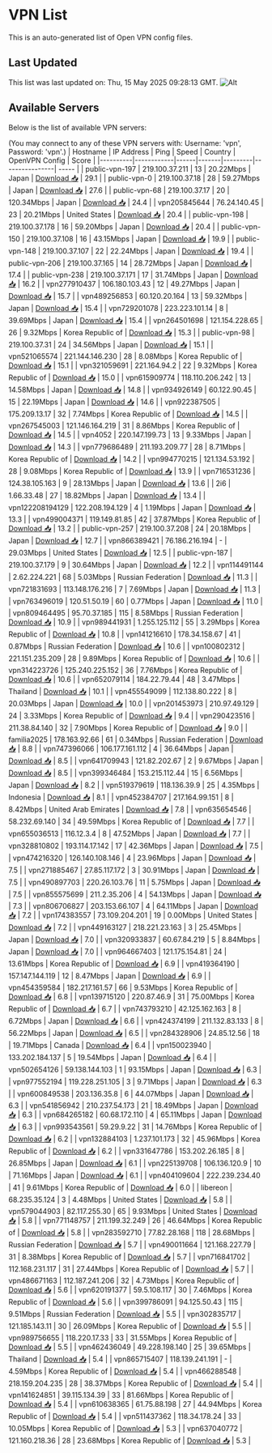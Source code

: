 # VPN List

This is an auto-generated list of Open VPN config files.

## Last Updated

This list was last updated on: Thu, 15 May 2025 09:28:13 GMT.
![Alt](https://repobeats.axiom.co/api/embed/186b98318ef1479477931607c1ad7d823f12451f.svg "Repobeats analytics image")

## Available Servers

Below is the list of available VPN servers:

(You may connect to any of these VPN servers with: Username: 'vpn', Password: 'vpn'.)
| Hostname | IP Address | Ping | Speed | Country | OpenVPN Config | Score |
|----------|------------|------|-------|---------|----------------| ----- |
| public-vpn-197 | 219.100.37.211 | 13 | 20.22Mbps | Japan | [Download 📥](./configs/server_0_JP.ovpn) | 29.1 |
| public-vpn-0 | 219.100.37.18 | 28 | 59.27Mbps | Japan | [Download 📥](./configs/server_1_JP.ovpn) | 27.6 |
| public-vpn-68 | 219.100.37.17 | 20 | 120.34Mbps | Japan | [Download 📥](./configs/server_2_JP.ovpn) | 24.4 |
| vpn205845644 | 76.24.140.45 | 23 | 20.21Mbps | United States | [Download 📥](./configs/server_3_US.ovpn) | 20.4 |
| public-vpn-198 | 219.100.37.178 | 16 | 59.20Mbps | Japan | [Download 📥](./configs/server_4_JP.ovpn) | 20.4 |
| public-vpn-150 | 219.100.37.108 | 16 | 43.15Mbps | Japan | [Download 📥](./configs/server_5_JP.ovpn) | 19.9 |
| public-vpn-148 | 219.100.37.107 | 22 | 22.24Mbps | Japan | [Download 📥](./configs/server_6_JP.ovpn) | 19.4 |
| public-vpn-206 | 219.100.37.165 | 14 | 28.72Mbps | Japan | [Download 📥](./configs/server_7_JP.ovpn) | 17.4 |
| public-vpn-238 | 219.100.37.171 | 17 | 31.74Mbps | Japan | [Download 📥](./configs/server_8_JP.ovpn) | 16.2 |
| vpn277910437 | 106.180.103.43 | 12 | 49.27Mbps | Japan | [Download 📥](./configs/server_9_JP.ovpn) | 15.7 |
| vpn489256853 | 60.120.20.164 | 13 | 59.32Mbps | Japan | [Download 📥](./configs/server_10_JP.ovpn) | 15.4 |
| vpn729201078 | 223.223.101.14 | 8 | 39.69Mbps | Japan | [Download 📥](./configs/server_11_JP.ovpn) | 15.4 |
| vpn264501698 | 121.154.228.65 | 26 | 9.32Mbps | Korea Republic of | [Download 📥](./configs/server_12_KR.ovpn) | 15.3 |
| public-vpn-98 | 219.100.37.31 | 24 | 34.56Mbps | Japan | [Download 📥](./configs/server_13_JP.ovpn) | 15.1 |
| vpn521065574 | 221.144.146.230 | 28 | 8.08Mbps | Korea Republic of | [Download 📥](./configs/server_14_KR.ovpn) | 15.1 |
| vpn321059691 | 221.164.94.2 | 22 | 9.32Mbps | Korea Republic of | [Download 📥](./configs/server_15_KR.ovpn) | 15.0 |
| vpn615909774 | 118.110.206.242 | 13 | 14.58Mbps | Japan | [Download 📥](./configs/server_16_JP.ovpn) | 14.8 |
| vpn934926149 | 60.122.90.45 | 15 | 22.19Mbps | Japan | [Download 📥](./configs/server_17_JP.ovpn) | 14.6 |
| vpn922387505 | 175.209.13.17 | 32 | 7.74Mbps | Korea Republic of | [Download 📥](./configs/server_18_KR.ovpn) | 14.5 |
| vpn267545003 | 121.146.164.219 | 31 | 8.86Mbps | Korea Republic of | [Download 📥](./configs/server_19_KR.ovpn) | 14.5 |
| vpn4052 | 220.147.199.73 | 13 | 9.33Mbps | Japan | [Download 📥](./configs/server_20_JP.ovpn) | 14.3 |
| vpn779686489 | 211.193.209.77 | 28 | 8.71Mbps | Korea Republic of | [Download 📥](./configs/server_21_KR.ovpn) | 14.2 |
| vpn994770215 | 121.134.53.192 | 28 | 9.08Mbps | Korea Republic of | [Download 📥](./configs/server_22_KR.ovpn) | 13.9 |
| vpn716531236 | 124.38.105.163 | 9 | 28.13Mbps | Japan | [Download 📥](./configs/server_23_JP.ovpn) | 13.6 |
| 2i6 | 1.66.33.48 | 27 | 18.82Mbps | Japan | [Download 📥](./configs/server_24_JP.ovpn) | 13.4 |
| vpn122208194129 | 122.208.194.129 | 4 | 1.19Mbps | Japan | [Download 📥](./configs/server_25_JP.ovpn) | 13.3 |
| vpn499004371 | 119.149.81.85 | 42 | 37.87Mbps | Korea Republic of | [Download 📥](./configs/server_26_KR.ovpn) | 13.2 |
| public-vpn-257 | 219.100.37.208 | 24 | 20.18Mbps | Japan | [Download 📥](./configs/server_27_JP.ovpn) | 12.7 |
| vpn866389421 | 76.186.216.194 | - | 29.03Mbps | United States | [Download 📥](./configs/server_28_US.ovpn) | 12.5 |
| public-vpn-187 | 219.100.37.179 | 9 | 30.64Mbps | Japan | [Download 📥](./configs/server_29_JP.ovpn) | 12.2 |
| vpn114491144 | 2.62.224.221 | 68 | 5.03Mbps | Russian Federation | [Download 📥](./configs/server_30_RU.ovpn) | 11.3 |
| vpn721831693 | 113.148.176.216 | 7 | 7.69Mbps | Japan | [Download 📥](./configs/server_31_JP.ovpn) | 11.3 |
| vpn763496019 | 120.51.50.19 | 60 | 0.77Mbps | Japan | [Download 📥](./configs/server_32_JP.ovpn) | 11.0 |
| vpn809464495 | 95.70.37.185 | 115 | 8.58Mbps | Russian Federation | [Download 📥](./configs/server_33_RU.ovpn) | 10.9 |
| vpn989441931 | 1.255.125.112 | 55 | 3.29Mbps | Korea Republic of | [Download 📥](./configs/server_34_KR.ovpn) | 10.8 |
| vpn141216610 | 178.34.158.67 | 41 | 0.87Mbps | Russian Federation | [Download 📥](./configs/server_35_RU.ovpn) | 10.6 |
| vpn100802312 | 221.151.235.209 | 28 | 9.89Mbps | Korea Republic of | [Download 📥](./configs/server_36_KR.ovpn) | 10.6 |
| vpn314223726 | 125.240.225.152 | 36 | 7.76Mbps | Korea Republic of | [Download 📥](./configs/server_37_KR.ovpn) | 10.6 |
| vpn652079114 | 184.22.79.44 | 48 | 3.47Mbps | Thailand | [Download 📥](./configs/server_38_TH.ovpn) | 10.1 |
| vpn455549099 | 112.138.80.222 | 8 | 20.03Mbps | Japan | [Download 📥](./configs/server_39_JP.ovpn) | 10.0 |
| vpn201453973 | 210.97.49.129 | 24 | 3.33Mbps | Korea Republic of | [Download 📥](./configs/server_40_KR.ovpn) | 9.4 |
| vpn290423516 | 211.38.84.140 | 32 | 7.90Mbps | Korea Republic of | [Download 📥](./configs/server_41_KR.ovpn) | 9.0 |
| familia2025 | 178.163.92.66 | 61 | 0.34Mbps | Russian Federation | [Download 📥](./configs/server_42_RU.ovpn) | 8.8 |
| vpn747396066 | 106.177.161.112 | 4 | 36.64Mbps | Japan | [Download 📥](./configs/server_43_JP.ovpn) | 8.5 |
| vpn641709943 | 121.82.202.67 | 2 | 9.67Mbps | Japan | [Download 📥](./configs/server_44_JP.ovpn) | 8.5 |
| vpn399346484 | 153.215.112.44 | 15 | 6.56Mbps | Japan | [Download 📥](./configs/server_45_JP.ovpn) | 8.2 |
| vpn519379619 | 118.136.39.9 | 25 | 4.35Mbps | Indonesia | [Download 📥](./configs/server_46_ID.ovpn) | 8.1 |
| vpn452384707 | 217.164.99.151 | 8 | 8.42Mbps | United Arab Emirates | [Download 📥](./configs/server_47_AE.ovpn) | 7.8 |
| vpn635654546 | 58.232.69.140 | 34 | 49.59Mbps | Korea Republic of | [Download 📥](./configs/server_48_KR.ovpn) | 7.7 |
| vpn655036513 | 116.12.3.4 | 8 | 47.52Mbps | Japan | [Download 📥](./configs/server_49_JP.ovpn) | 7.7 |
| vpn328810802 | 193.114.17.142 | 17 | 42.36Mbps | Japan | [Download 📥](./configs/server_50_JP.ovpn) | 7.5 |
| vpn474216320 | 126.140.108.146 | 4 | 23.96Mbps | Japan | [Download 📥](./configs/server_51_JP.ovpn) | 7.5 |
| vpn271885467 | 27.85.117.172 | 3 | 30.91Mbps | Japan | [Download 📥](./configs/server_52_JP.ovpn) | 7.5 |
| vpn490897703 | 220.26.103.76 | 11 | 5.75Mbps | Japan | [Download 📥](./configs/server_53_JP.ovpn) | 7.5 |
| vpn855575699 | 211.2.35.206 | 4 | 54.13Mbps | Japan | [Download 📥](./configs/server_54_JP.ovpn) | 7.3 |
| vpn806706827 | 203.153.66.107 | 4 | 64.11Mbps | Japan | [Download 📥](./configs/server_55_JP.ovpn) | 7.2 |
| vpn174383557 | 73.109.204.201 | 19 | 0.00Mbps | United States | [Download 📥](./configs/server_56_US.ovpn) | 7.2 |
| vpn449163127 | 218.221.23.163 | 3 | 25.45Mbps | Japan | [Download 📥](./configs/server_57_JP.ovpn) | 7.0 |
| vpn320933837 | 60.67.84.219 | 5 | 8.84Mbps | Japan | [Download 📥](./configs/server_58_JP.ovpn) | 7.0 |
| vpn964667403 | 121.175.154.81 | 24 | 13.61Mbps | Korea Republic of | [Download 📥](./configs/server_59_KR.ovpn) | 6.9 |
| vpn419364190 | 157.147.144.119 | 12 | 8.47Mbps | Japan | [Download 📥](./configs/server_60_JP.ovpn) | 6.9 |
| vpn454359584 | 182.217.161.57 | 66 | 9.53Mbps | Korea Republic of | [Download 📥](./configs/server_61_KR.ovpn) | 6.8 |
| vpn139715120 | 220.87.46.9 | 31 | 75.00Mbps | Korea Republic of | [Download 📥](./configs/server_62_KR.ovpn) | 6.7 |
| vpn743793210 | 42.125.162.163 | 8 | 6.72Mbps | Japan | [Download 📥](./configs/server_63_JP.ovpn) | 6.6 |
| vpn424374199 | 211.132.83.133 | 8 | 56.22Mbps | Japan | [Download 📥](./configs/server_64_JP.ovpn) | 6.5 |
| vpn284328906 | 24.85.12.56 | 18 | 19.71Mbps | Canada | [Download 📥](./configs/server_65_CA.ovpn) | 6.4 |
| vpn150023940 | 133.202.184.137 | 5 | 19.54Mbps | Japan | [Download 📥](./configs/server_66_JP.ovpn) | 6.4 |
| vpn502654126 | 59.138.144.103 | 1 | 93.15Mbps | Japan | [Download 📥](./configs/server_67_JP.ovpn) | 6.3 |
| vpn977552194 | 119.228.251.105 | 3 | 9.71Mbps | Japan | [Download 📥](./configs/server_68_JP.ovpn) | 6.3 |
| vpn600849538 | 203.136.35.8 | 6 | 44.07Mbps | Japan | [Download 📥](./configs/server_69_JP.ovpn) | 6.3 |
| vpn541856942 | 210.237.54.173 | 21 | 18.49Mbps | Japan | [Download 📥](./configs/server_70_JP.ovpn) | 6.3 |
| vpn684265182 | 60.68.172.110 | 4 | 65.11Mbps | Japan | [Download 📥](./configs/server_71_JP.ovpn) | 6.3 |
| vpn993543561 | 59.29.9.22 | 31 | 14.76Mbps | Korea Republic of | [Download 📥](./configs/server_72_KR.ovpn) | 6.2 |
| vpn132884103 | 1.237.101.173 | 32 | 45.96Mbps | Korea Republic of | [Download 📥](./configs/server_73_KR.ovpn) | 6.2 |
| vpn331647786 | 153.202.26.185 | 8 | 26.85Mbps | Japan | [Download 📥](./configs/server_74_JP.ovpn) | 6.1 |
| vpn225139708 | 106.136.120.9 | 10 | 71.16Mbps | Japan | [Download 📥](./configs/server_75_JP.ovpn) | 6.1 |
| vpn404109604 | 222.239.234.40 | 41 | 9.61Mbps | Korea Republic of | [Download 📥](./configs/server_76_KR.ovpn) | 6.0 |
| libereon | 68.235.35.124 | 3 | 4.48Mbps | United States | [Download 📥](./configs/server_77_US.ovpn) | 5.8 |
| vpn579044903 | 82.117.255.30 | 65 | 9.93Mbps | United States | [Download 📥](./configs/server_78_US.ovpn) | 5.8 |
| vpn771148757 | 211.199.32.249 | 26 | 46.64Mbps | Korea Republic of | [Download 📥](./configs/server_79_KR.ovpn) | 5.8 |
| vpn283592710 | 77.82.28.168 | 118 | 28.68Mbps | Russian Federation | [Download 📥](./configs/server_80_RU.ovpn) | 5.7 |
| vpn490011664 | 121.168.227.79 | 31 | 8.38Mbps | Korea Republic of | [Download 📥](./configs/server_81_KR.ovpn) | 5.7 |
| vpn716841702 | 112.168.231.117 | 31 | 27.44Mbps | Korea Republic of | [Download 📥](./configs/server_82_KR.ovpn) | 5.7 |
| vpn486671163 | 112.187.241.206 | 32 | 4.73Mbps | Korea Republic of | [Download 📥](./configs/server_83_KR.ovpn) | 5.6 |
| vpn620191377 | 59.5.108.117 | 30 | 7.46Mbps | Korea Republic of | [Download 📥](./configs/server_84_KR.ovpn) | 5.6 |
| vpn399786091 | 94.125.50.43 | 115 | 9.51Mbps | Russian Federation | [Download 📥](./configs/server_85_RU.ovpn) | 5.5 |
| vpn302835717 | 121.185.143.11 | 30 | 26.09Mbps | Korea Republic of | [Download 📥](./configs/server_86_KR.ovpn) | 5.5 |
| vpn989756655 | 118.220.17.33 | 33 | 31.55Mbps | Korea Republic of | [Download 📥](./configs/server_87_KR.ovpn) | 5.5 |
| vpn462436049 | 49.228.198.140 | 25 | 39.65Mbps | Thailand | [Download 📥](./configs/server_88_TH.ovpn) | 5.4 |
| vpn865715407 | 118.139.241.191 | - | 4.59Mbps | Korea Republic of | [Download 📥](./configs/server_89_KR.ovpn) | 5.4 |
| vpn466288548 | 218.159.204.235 | 28 | 38.37Mbps | Korea Republic of | [Download 📥](./configs/server_90_KR.ovpn) | 5.4 |
| vpn141624851 | 39.115.134.39 | 33 | 81.66Mbps | Korea Republic of | [Download 📥](./configs/server_91_KR.ovpn) | 5.4 |
| vpn610638365 | 61.75.88.198 | 27 | 44.94Mbps | Korea Republic of | [Download 📥](./configs/server_92_KR.ovpn) | 5.4 |
| vpn511437362 | 118.34.178.24 | 33 | 10.05Mbps | Korea Republic of | [Download 📥](./configs/server_93_KR.ovpn) | 5.3 |
| vpn637040772 | 121.160.218.36 | 28 | 23.68Mbps | Korea Republic of | [Download 📥](./configs/server_94_KR.ovpn) | 5.3 |
